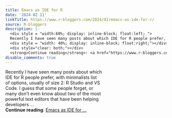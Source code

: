 ```yaml
---
title: Emacs as IDE for R
date: '2024-02-11'
linkTitle: https://www.r-bloggers.com/2024/02/emacs-as-ide-for-r/
source: R-bloggers
description: |-
  <div style = "width:60%; display: inline-block; float:left; ">
  Recently I have seen many posts about which IDE for R people prefer, with minimalists list of options, usually of size 2: R Studio and VS Code. I guess that some people forget, or many don't even know about two of the most powerful text editors that have been helping developers ...</div>
  <div style = "width: 40%; display: inline-block; float:right;"></div>
  <div style="clear: both;"></div>
  <strong>Continue reading</strong>: <a href="https://www.r-bloggers.com/2024/02/emacs-as-ide-for-r/">Emacs as IDE for ...
disable_comments: true
---
```

<div style = "width:60%; display: inline-block; float:left; ">
Recently I have seen many posts about which IDE for R people prefer, with minimalists list of options, usually of size 2: R Studio and VS Code. I guess that some people forget, or many don't even know about two of the most powerful text editors that have been helping developers ...</div>
<div style = "width: 40%; display: inline-block; float:right;"></div>
<div style="clear: both;"></div>
<strong>Continue reading</strong>: <a href="https://www.r-bloggers.com/2024/02/emacs-as-ide-for-r/">Emacs as IDE for ...
